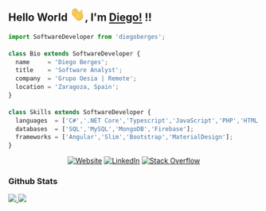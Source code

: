 ## Hello World <img src="https://raw.githubusercontent.com/parth-27/parth-27/master/Hi.gif" width="30px">, I'm [Diego!](https://github.com/diegoberges) !!

```js
import SoftwareDeveloper from 'diegoberges';

class Bio extends SoftwareDeveloper {
  name     = 'Diego Berges';
  title    = 'Software Analyst';
  company  = 'Grupo Oesia | Remote';
  location = 'Zaragoza, Spain';
}

class Skills extends SoftwareDeveloper {
  languages  = ['C#','.NET Core','Typescript','JavaScript','PHP','HTML'];
  databases  = ['SQL','MySQL','MongoDB','Firebase'];
  frameworks = ['Angular','Slim','Bootstrap','MaterialDesign'];
}
```


<p align="center">
<a href="https://www.diegoberges.com" target="_blank"><img alt="Website" src="https://img.shields.io/badge/Website-www.diegoberges.com-blue?style=flat&logo=google-chrome"></a>
<a href="https://www.linkedin.com/in/diegoberges/" target="_blank"><img alt="LinkedIn" src="https://img.shields.io/badge/LinkedIn-@diegoberges-blue?style=flat&logo=linkedin"></a>
<a href="https://es.stackoverflow.com/users/10796/diego?tab=profile" target="_blank"><img alt="Stack Overflow" src="https://img.shields.io/badge/Stackoverflow-Diego%20Berges-blue?style=flat&logo=stackoverflow"></a>
  
### Github Stats

<a href="https://github.com/diegoberges">
  <img height="180em" src="https://github-readme-stats.vercel.app/api?username=diegoberges&show_icons=true&title_color=fff&icon_color=79ff97&text_color=9f9f9f&bg_color=151515&count_private=true" />
  <img height="180em" src="https://github-readme-stats.vercel.app/api/top-langs/?username=diegoberges&count_private=true&theme=dracula&layout=compact" />
</a>



